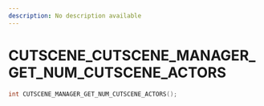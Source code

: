 ```yaml
---
description: No description available 
---
```


# CUTSCENE\_CUTSCENE_MANAGER_GET_NUM_CUTSCENE_ACTORS

```cpp
int CUTSCENE_MANAGER_GET_NUM_CUTSCENE_ACTORS();
```
